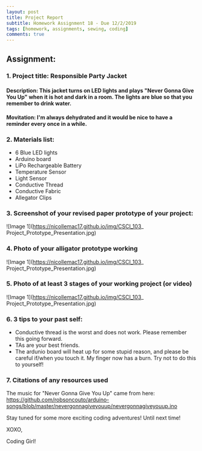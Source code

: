 ```yaml
---
layout: post
title: Project Report 
subtitle: Homework Assignment 18 - Due 12/2/2019
tags: [homework, assignments, sewing, coding]
comments: true
---
```


## Assignment:
### 1. Project title: Responsible Party Jacket
#### Description: This jacket turns on LED lights and plays "Never Gonna Give You Up" when it is hot and dark in a room. The lights are blue so that you remember to drink water.
#### Movitation: I'm always dehydrated and it would be nice to have a reminder every once in a while. 

### 2. Materials list: 
* 6 Blue LED lights 
* Arduino board 
* LiPo Rechargeable Battery
* Temperature Sensor
* Light Sensor 
* Conductive Thread
* Conductive Fabric 
* Allegator Clips

### 3. Screenshot of your revised paper prototype of your project:
![Image 1](https://nicollemac17.github.io/img/CSCI_103_ Project_Prototype_Presentation.jpg)

### 4. Photo of your alligator prototype working
![Image 1](https://nicollemac17.github.io/img/CSCI_103_ Project_Prototype_Presentation.jpg)

### 5. Photo of at least 3 stages of your working project (or video)
![Image 1](https://nicollemac17.github.io/img/CSCI_103_ Project_Prototype_Presentation.jpg)

### 6. 3 tips to your past self: 
* Conductive thread is the worst and does not work. Please remember this going forward. 
* TAs are your best friends. 
* The ardunio board will heat up for some stupid reason, and please be careful if/when you touch it. My finger now has a burn. Try not to do this to yourself! 

### 7. Citations of any resources used
The music for "Never Gonna Give You Up" came from here: https://github.com/robsoncouto/arduino-songs/blob/master/nevergonnagiveyouup/nevergonnagiveyouup.ino

Stay tuned for some more exciting coding adventures! Until next time!

XOXO,

Coding Girl! 

